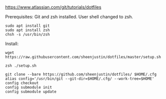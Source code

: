 https://www.atlassian.com/git/tutorials/dotfiles

Prerequisites:
Git and zsh installed. User shell changed to zsh.

```
sudo apt install git
sudo apt install zsh
chsh -s /usr/bin/zsh
```

Install:
```
wget https://raw.githubusercontent.com/sheenjustin/dotfiles/master/setup.sh

zsh ./setup.sh
```

```
git clone --bare https://github.com/sheenjustin/dotfiles/ $HOME/.cfg
alias config='/usr/bin/git --git-dir=$HOME/.cfg/ --work-tree=$HOME'
config checkout
config submodule init
config submodule update
```
